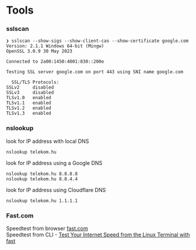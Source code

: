 # Tools
### sslscan
```shell
❯ sslscan --show-sigs --show-client-cas --show-certificate google.com
Version: 2.1.1 Windows 64-bit (Mingw)
OpenSSL 3.0.9 30 May 2023

Connected to 2a00:1450:4001:830::200e

Testing SSL server google.com on port 443 using SNI name google.com

  SSL/TLS Protocols:
SSLv2     disabled
SSLv3     disabled
TLSv1.0   enabled
TLSv1.1   enabled
TLSv1.2   enabled
TLSv1.3   enabled
```

### nslookup
look for IP address with local DNS
```shell
nslookup telekom.hu
```

look for IP address using a Google DNS
```shell
nslookup telekom.hu 8.8.8.8
nslookup telekom.hu 8.8.4.4
```
look for IP address using Cloudflare DNS
```shell
nslookup telekom.hu 1.1.1.1
```

### Fast.com
Speedtest from browser [fast.com](https://fast.com)  
Speedtest from CLI - [Test Your Internet Speed from the Linux Terminal with fast](https://technotim.live/posts/fast-internet-test-cli/)  
